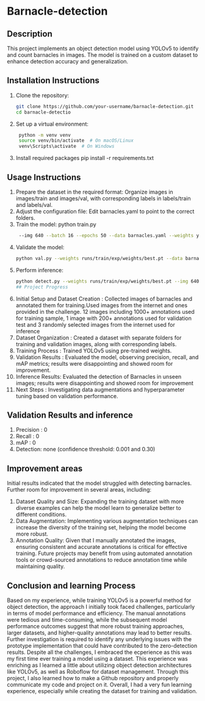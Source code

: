 # Barnacle-detection
## Description
This project implements an object detection model using YOLOv5 to identify and count barnacles in images. The model is trained on a custom dataset to enhance detection accuracy and generalization.
## Installation Instructions
1. Clone the repository:
   ```bash
   git clone https://github.com/your-username/barnacle-detection.git
   cd barnacle-detectio
2. Set up a virtual environment:
   ```bash
    python -m venv venv
    source venv/bin/activate  # On macOS/Linux
    venv\Scripts\activate  # On Windows
4. Install required packages
    pip install -r requirements.txt

## Usage Instructions 

1. Prepare the dataset in the required format:
     Organize images in images/train and images/val, with corresponding labels in labels/train and labels/val.
2. Adjust the configuration file:
     Edit barnacles.yaml to point to the correct folders.
3. Train the model:
      python train.py
   ```bash
    --img 640 --batch 16 --epochs 50 --data barnacles.yaml --weights yolov5s.pt --cache
5. Validate the model:
      ```bash
      python val.py --weights runs/train/exp/weights/best.pt --data barnacles.yaml --img 640
6. Perform inference:
      ```bash
      python detect.py --weights runs/train/exp/weights/best.pt --img 640 --source path/to/test/images (whatever the location is on your PC)
   ## Project Progress
1. Initial Setup and Dataset Creation : Collected images of barnacles and annotated them for training.Used images from the internet and ones 
   provided in the challenge. 12 images including 1000+ annotations used for training sample, 1 image with 200+ annotations used for validation test 
   and 3 randomly selected images from the internet used for inference 
2. Dataset Organization : Created a  dataset with separate folders for training and validation images, along with corresponding labels.
3. Training Process : Trained YOLOv5 using pre-trained weights.
4. Validation Results : Evaluated the model, observing precision, recall, and mAP metrics; results were disappointing and showed room for improvement.
5. Inference Results: Evaluated the detection of Barnacles in unseen images; results were disappointing and showed room for improvement
6. Next Steps : Investigating data augmentations and hyperparameter tuning based on validation performance.
## Validation Results and inference
1. Precision : 0 
2. Recall : 0 
3. mAP : 0
4. Detection: none (confidence threshold: 0.001 and 0.30)

## Improvement areas
Initial results indicated that the model struggled with detecting barnacles. Further room for improvement in several areas, including:

1. Dataset Quality and Size: Expanding the training dataset with more diverse examples can help the model learn to generalize better to different conditions.
2. Data Augmentation: Implementing various augmentation techniques can increase the diversity of the training set, helping the model become more robust.
3. Annotation Quality: Given that I manually annotated the images, ensuring consistent and accurate annotations is critical for effective training. Future projects may benefit from using automated annotation tools or crowd-sourced annotations to reduce annotation time while maintaining quality.
## Conclusion and learning Process

Based on my experience, while training YOLOv5 is a powerful method for object detection, the approach I initially took faced challenges, particularly in terms of model performance and efficiency. The manual annotations were tedious and time-consuming, while the subsequent model performance outcomes suggest that more robust training approaches, larger datasets, and higher-quality annotations may lead to better results. Further investigation is required to identify any underlying issues with the prototype implementation that could have contributed to the zero-detection results.
Despite all the challenges, I embraced the ecperience as this was my first time ever training a model using a dataset. This experience was enriching as I learned a little about utilizing object detection architectures like YOLOv5, as well as Roboflow for dataset management. Through this project, I also learned how to make a Github repository and properly communicate my code and project on it. Overall, I had a very fun learning experience, especially while creating the dataset for training and validation. 
